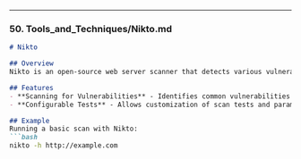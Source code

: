 
---

### 50. **Tools_and_Techniques/Nikto.md**

```markdown
# Nikto

## Overview
Nikto is an open-source web server scanner that detects various vulnerabilities and security issues in web servers.

## Features
- **Scanning for Vulnerabilities** - Identifies common vulnerabilities in web servers.
- **Configurable Tests** - Allows customization of scan tests and parameters.

## Example
Running a basic scan with Nikto:
```bash
nikto -h http://example.com

